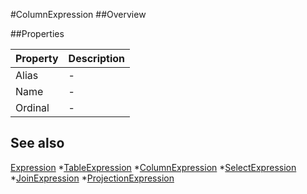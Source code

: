#ColumnExpression
##Overview



##Properties
<table class="table table-condensed table-bordered">
    <thead>
<tr>
<th>Property</th>
<th>Description</th>
</tr>
</thead>
<tbody>
<tr><td>Alias</td><td> - </td></tr>
<tr><td>Name</td><td> - </td></tr>
<tr><td>Ordinal</td><td> - </td></tr>
</tbody></table>



## See also

[Expression](Expression.html)
*[TableExpression](TableExpression.html)
*[ColumnExpression](ColumnExpression.html)
*[SelectExpression](SelectExpression.html)
*[JoinExpression](JoinExpression.html)
*[ProjectionExpression](ProjectionExpression.html)